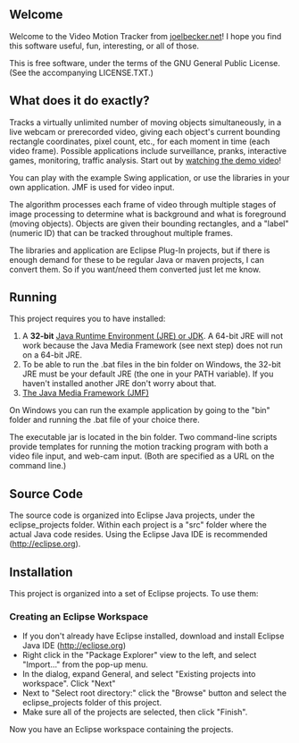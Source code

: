 
## Welcome
Welcome to the Video Motion Tracker from [joelbecker.net](http://joelbecker.net)! I hope you find this software useful, fun, interesting, or all of those.

This is free software, under the terms of the GNU General Public License. (See the accompanying LICENSE.TXT.)

## What does it do exactly?
Tracks a virtually unlimited number of moving objects simultaneously, in a live webcam or prerecorded video, giving each object's current bounding rectangle coordinates, pixel count, etc., for each moment in time (each video frame). Possible applications include surveillance, pranks, interactive games, monitoring, traffic analysis. Start out by [watching the demo video](https://www.youtube.com/watch?v=2aFDTZlR7DM)!

You can play with the example Swing application, or use the libraries in your own application. JMF is used for video input.

The algorithm processes each frame of video through multiple stages of image processing to determine what is background and what is foreground (moving objects). Objects are given their bounding rectangles, and a "label" (numeric ID) that can be tracked throughout multiple frames.

The libraries and application are Eclipse Plug-In projects, but if there is enough demand for these to be regular Java or maven projects, I can convert them. So if you want/need them converted just let me know.

## Running
This project requires you to have installed:

 1. A **32-bit** [Java Runtime Environment (JRE) or JDK](http://www.oracle.com/technetwork/java/javase/downloads/index.html). A 64-bit JRE will not work because the Java Media Framework (see next step) does not run on a 64-bit JRE.
 1. To be able to run the .bat files in the bin folder on Windows, the 32-bit JRE must be your default JRE (the one in your PATH variable). If you haven't installed another JRE don't worry about that. 
 1. [The Java Media Framework (JMF)](http://www.oracle.com/technetwork/java/javase/setup-138642.html)

On Windows you can run the example application by going to the "bin" folder and running the .bat file of your choice there.

The executable jar is located in the bin folder. Two command-line scripts provide templates for running the motion tracking program with both a video file input, and web-cam input. (Both are specified as a URL on the command line.)


## Source Code
The source code is organized into Eclipse Java projects, under the eclipse_projects folder. Within each project is a "src" folder where the actual Java code resides. Using the Eclipse Java IDE is recommended (http://eclipse.org).


## Installation
This project is organized into a set of Eclipse projects. To use them:


### Creating an Eclipse Workspace
* If you don't already have Eclipse installed, download and install Eclipse Java IDE (http://eclipse.org)
* Right click in the "Package Explorer" view to the left, and select "Import..." from the pop-up menu.
* In the dialog, expand General, and select "Existing projects into workspace". Click "Next"
* Next to "Select root directory:" click the "Browse" button and select the eclipse_projects folder of this project.
* Make sure all of the projects are selected, then click "Finish".

Now you have an Eclipse workspace containing the projects. 
